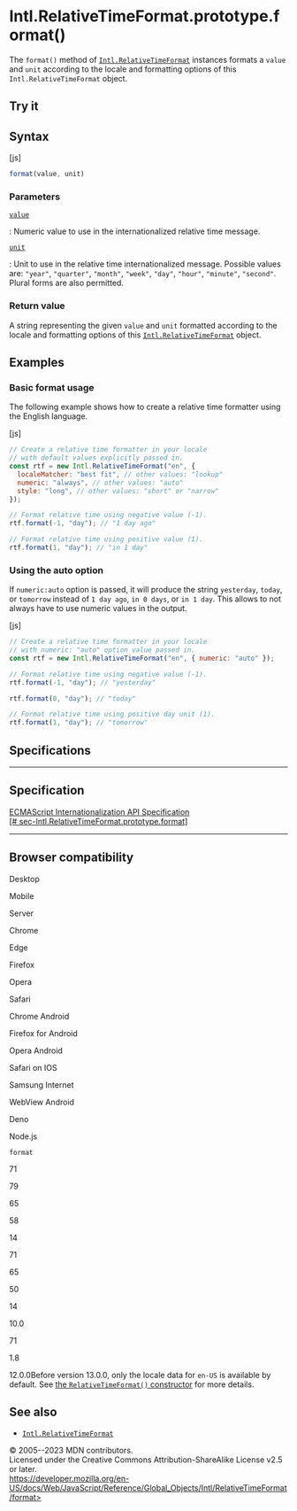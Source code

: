 Intl.RelativeTimeFormat.prototype.format()
==========================================

 
The `format()` method of
[`Intl.RelativeTimeFormat`](../relativetimeformat) instances formats a
`value` and `unit` according to the locale and formatting options of
this `Intl.RelativeTimeFormat` object.


 
Try it 
------

 



 
Syntax
------

 
 
 
[js]


```js
format(value, unit)
```




 
### Parameters

 

[`value`](#value)

:   Numeric value to use in the internationalized relative time message.

[`unit`](#unit)

:   Unit to use in the relative time internationalized message. Possible
    values are: `"year"`, `"quarter"`, `"month"`, `"week"`, `"day"`,
    `"hour"`, `"minute"`, `"second"`. Plural forms are also permitted.



 
### Return value 

 
A string representing the given `value` and `unit` formatted according
to the locale and formatting options of this
[`Intl.RelativeTimeFormat`](../relativetimeformat) object.



 
Examples
--------


 
### Basic format usage 

 
The following example shows how to create a relative time formatter
using the English language.

 
 
[js]


```js
// Create a relative time formatter in your locale
// with default values explicitly passed in.
const rtf = new Intl.RelativeTimeFormat("en", {
  localeMatcher: "best fit", // other values: "lookup"
  numeric: "always", // other values: "auto"
  style: "long", // other values: "short" or "narrow"
});

// Format relative time using negative value (-1).
rtf.format(-1, "day"); // "1 day ago"

// Format relative time using positive value (1).
rtf.format(1, "day"); // "in 1 day"
```




 
### Using the auto option 

 
If `numeric:auto` option is passed, it will produce the string
`yesterday`, `today`, or `tomorrow` instead of `1 day ago`, `in 0 days`,
or `in 1 day`. This allows to not always have to use numeric values in
the output.

 
 
[js]


```js
// Create a relative time formatter in your locale
// with numeric: "auto" option value passed in.
const rtf = new Intl.RelativeTimeFormat("en", { numeric: "auto" });

// Format relative time using negative value (-1).
rtf.format(-1, "day"); // "yesterday"

rtf.format(0, "day"); // "today"

// Format relative time using positive day unit (1).
rtf.format(1, "day"); // "tomorrow"
```




Specifications
--------------

 
  -------------------------------------------------------------------------------------------------------------------------------
  Specification
  -------------------------------------------------------------------------------------------------------------------------------
  [ECMAScript Internationalization API Specification\
  [\#
  sec-Intl.RelativeTimeFormat.prototype.format]](https://tc39.es/ecma402/#sec-Intl.RelativeTimeFormat.prototype.format)

  -------------------------------------------------------------------------------------------------------------------------------


Browser compatibility 
---------------------

 


Desktop

Mobile

Server

Chrome

Edge

Firefox

Opera

Safari

Chrome Android

Firefox for Android

Opera Android

Safari on IOS

Samsung Internet

WebView Android

Deno

Node.js

`format`

71

79

65

58

14

71

65

50

14

10.0

71

1.8

12.0.0Before version 13.0.0, only the locale data for `en-US` is
available by default. See [the `RelativeTimeFormat()`
constructor](https://developer.mozilla.org/docs/Web/JavaScript/Reference/Global_Objects/Intl/RelativeTimeFormat/RelativeTimeFormat)
for more details.

 
See also 
--------

 
-   [`Intl.RelativeTimeFormat`](../relativetimeformat)



 
© 2005--2023 MDN contributors.\
Licensed under the Creative Commons Attribution-ShareAlike License v2.5
or later.\
https://developer.mozilla.org/en-US/docs/Web/JavaScript/Reference/Global_Objects/Intl/RelativeTimeFormat/format>

